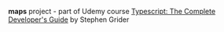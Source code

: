 **maps** project - part of Udemy course [Typescript: The Complete Developer's Guide](https://www.udemy.com/course/typescript-the-complete-developers-guide) by Stephen Grider

